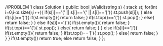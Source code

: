 //PROBLEM 1
class Solution {
public:
    bool isValid(string s) {
        stack<char> st;
        for(int i=0;i<s.size();i++){
            if(s[i]=='(' || s[i]=='{' || s[i]=='['){
                st.push(s[i]);
            }
            else if(s[i]==')'){
                if(st.empty()){
                    return false;
                }
                if(st.top()=='('){
                    st.pop();
                }
                else{
                    return false;
                }
            }
            else if(s[i]=='}'){
                if(st.empty()){
                    return false;
                }
                if(st.top()=='{'){
                    st.pop();
                }
                else{
                    return false;
                }
            }
            else if(s[i]==']'){
                if(st.empty()){
                    return false;
                }
                if(st.top()=='['){
                    st.pop();
                }
                else{
                    return false;
                }
            }
        }
        if(st.empty()) return true;
        else return false;
    }
};
